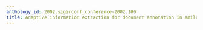 ```yaml
---
anthology_id: 2002.sigirconf_conference-2002.100
title: Adaptive information extraction for document annotation in amilcare
---
```

